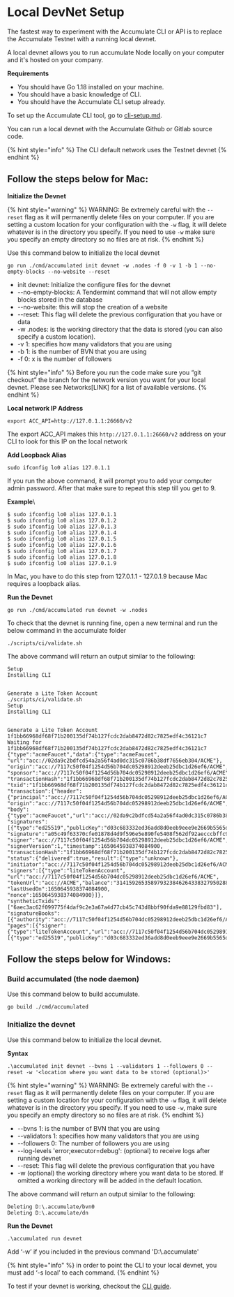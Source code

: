 # Local DevNet Setup

The fastest way to experiment with the Accumulate CLI or API is to replace the Accumulate Testnet with a running local devnet.

A local devnet allows you to run accumulate Node locally on your computer and it's hosted on your company.

**Requirements**

* You should have Go 1.18 installed on your machine.
* You should have a basic knowledge of CLI.
* You should have the Accumulate CLI setup already.

To set up the Accumulate CLI tool, go to [cli-setup.md](../cli/cli-setup.md "mention").

You can run a local devnet with the Accumulate Github or Gitlab source code.

{% hint style="info" %}
The CLI default network uses the Testnet devnet
{% endhint %}

## **Follow the steps below for Mac:**

**Initialize the Devnet**

{% hint style="warning" %}
WARNING: Be extremely careful with the `--reset` flag as it will permanently delete files on your computer. If you are setting a custom location for your configuration with the `-w` flag, it will delete whatever is in the directory you specify. If you need to use `-w` make sure you specify an empty directory so no files are at risk.
{% endhint %}

Use this command below to initialize the local devnet

```
go run ./cmd/accumulated init devnet -w .nodes -f 0 -v 1 -b 1 --no-empty-blocks --no-website --reset 
```

* init devnet: Initialize the configure files for the devnet
* \--no-empty-blocks: A Tendermint command that will not allow empty blocks stored in the database
* \--no-website: this will stop the creation of a website
* \--reset: This flag will delete the previous configuration that you have or data
* \-w .nodes: is the working directory that the data is stored (you can also specify a custom location).
* \-v 1: specifies how many validators that you are using
* \-b 1: is the number of BVN that you are using
* \-f 0: x is the number of followers

{% hint style="info" %}
Before you run the code make sure you “git checkout” the branch for the network version you want for your local devnet. Please see Networks\[LINK] for a list of available versions.
{% endhint %}

**Local network IP Address**

```
export ACC_API=http://127.0.1.1:26660/v2 
```

The export ACC\_API makes this `http://127.0.1.1:26660/v2` address on your CLI to look for this IP on the local network

**Add Loopback Alias**

```
sudo ifconfig lo0 alias 127.0.1.1 
```

If you run the above command, it will prompt you to add your computer admin password. After that make sure to repeat this step till you get to 9.

**Example**\\

```
$ sudo ifconfig lo0 alias 127.0.1.1  
$ sudo ifconfig lo0 alias 127.0.1.2 
$ sudo ifconfig lo0 alias 127.0.1.3 
$ sudo ifconfig lo0 alias 127.0.1.4 
$ sudo ifconfig lo0 alias 127.0.1.5 
$ sudo ifconfig lo0 alias 127.0.1.6 
$ sudo ifconfig lo0 alias 127.0.1.7 
$ sudo ifconfig lo0 alias 127.0.1.8 
$ sudo ifconfig lo0 alias 127.0.1.9  
```

In Mac, you have to do this step from 127.0.1.1 - 127.0.1.9 because Mac requires a loopback alias.

**Run the Devnet**

```
go run ./cmd/accumulated run devnet -w .nodes 
```

To check that the devnet is running fine, open a new terminal and run the below command in the accumulate folder

```
./scripts/ci/validate.sh 
```

The above command will return an output similar to the following:

```
Setup 
Installing CLI 
 
 
Generate a Lite Token Account 
./scripts/ci/validate.sh 
Setup 
Installing CLI 
 
 
Generate a Lite Token Account 
1f1bb66968df68f71b200135df74b127fcdc2dab8472d82c7825edf4c36121c7 
Waiting for 1f1bb66968df68f71b200135df74b127fcdc2dab8472d82c7825edf4c36121c7 
{"type":"acmeFaucet","data":{"type":"acmeFaucet", 
"url":"acc://02da9c2bdfcd54a2a56f4ad0dc315c0786b38df7656eb304/ACME"}, 
"origin":"acc://7117c50f04f1254d56b704dc05298912deeb25dbc1d26ef6/ACME", 
"sponsor":"acc://7117c50f04f1254d56b704dc05298912deeb25dbc1d26ef6/ACME", 
"transactionHash":"1f1bb66968df68f71b200135df74b127fcdc2dab8472d82c7825edf4c36121c7", 
"txid":"1f1bb66968df68f71b200135df74b127fcdc2dab8472d82c7825edf4c36121c7", 
"transaction":{"header":{"principal":"acc://7117c50f04f1254d56b704dc05298912deeb25dbc1d26ef6/ACME", 
"origin":"acc://7117c50f04f1254d56b704dc05298912deeb25dbc1d26ef6/ACME","initiator":"dd4602c69be84ef506b30252fe6d149aef6b1c5890958b746cb96a4ee42aa886"}, 
"body":{"type":"acmeFaucet","url":"acc://02da9c2bdfcd54a2a56f4ad0dc315c0786b38df7656eb304/ACME"}}, 
"signatures":[{"type":"ed25519","publicKey":"d03c683332ed36add8d0eeb9eee9e2669b5565decec03acc43d762f3f79f49c2", 
"signature":"a05c49f63370cfe01878d4d9f596e5e890fe5408f562df92aecccbffc9e6ec35e798423b3ddfb3e3ce01d4f4646f0140c8938bc8e84a88f5f1e8dd6d44e9db00", 
"signer":"acc://7117c50f04f1254d56b704dc05298912deeb25dbc1d26ef6/ACME", 
"signerVersion":1,"timestamp":1650645938374084900, 
"transactionHash":"1f1bb66968df68f71b200135df74b127fcdc2dab8472d82c7825edf4c36121c7"}], 
"status":{"delivered":true,"result":{"type":"unknown"}, 
"initiator":"acc://7117c50f04f1254d56b704dc05298912deeb25dbc1d26ef6/ACME", 
"signers":[{"type":"liteTokenAccount", 
"url":"acc://7117c50f04f1254d56b704dc05298912deeb25dbc1d26ef6/ACME", 
"tokenUrl":"acc://ACME","balance":"314159265358979323846264338327950288419716939937510582097494459", 
"lastUsedOn":1650645938374084900, 
"nonce":1650645938374084900}]}, 
"syntheticTxids":["6aec3ac62f099775f4daf9c2e3a67a4d77cb45c743d8bbf90fda9e88129fbd83"], 
"signatureBooks":[{"authority":"acc://7117c50f04f1254d56b704dc05298912deeb25dbc1d26ef6/ACME", 
"pages":[{"signer":{"type":"liteTokenAccount","url":"acc://7117c50f04f1254d56b704dc05298912deeb25dbc1d26ef6/ACME"},"signatures":[{"type":"ed25519","publicKey":"d03c683332ed36add8d0eeb9eee9e2669b5565decec03acc43d762f3f79f49c2","signature":"a05c49f63370cfe01878d4d9f596e5e890fe5408f562df92aecccbffc9e6ec35e798423b3ddfb3e3ce01d4f4646f0140c8938bc8e84a88f5f1e8dd6d44e9db00","signer":"acc://7117c50f04f1254d56b704dc05298912deeb25dbc1d26ef6/ACME","signerVersion":1,"timestamp":1650645938374084900,"transactionHash":"1f1bb66968df68f71b200135df74b127fcdc2dab8472d82c7825edf4c36121c7"}]}]}]} 
```

## **Follow the steps below for Windows:**

### **Build accumulated (the node daemon)**

Use this command below to build accumulate.

```
go build ./cmd/accumulated 
```

### **Initialize the devnet**

Use this command below to initialize the local devnet.

**Syntax**

```
.\accumulated init devnet --bvns 1 --validators 1 --followers 0 --reset -w '<location where you want data to be stored (optional)>'
```

{% hint style="warning" %}
WARNING: Be extremely careful with the `--reset` flag as it will permanently delete files on your computer. If you are setting a custom location for your configuration with the `-w` flag, it will delete whatever is in the directory you specify. If you need to use `-w`, make sure you specify an empty directory so no files are at risk.
{% endhint %}

* \--bvns 1: is the number of BVN that you are using
* \--validators 1: specifies how many validators that you are using
* \--followers 0: The number of followers you are using
* \--log-levels 'error;executor=debug': (optional) to receive logs after running devnet
* \--reset: This flag will delete the previous configuration that you have
* \-w (optional) the working directory where you want data to be stored. If omitted a working directory will be added in the default location.

The above command will return an output similar to the following:

```
Deleting D:\.accumulate/bvn0 
Deleting D:\.accumulate/dn  
```

**Run the Devnet**

```
.\accumulated run devnet 
```

Add ‘-w’ if you included in the previous command 'D:\\.accumulate'

{% hint style="info" %}
in order to point the CLI to your local devnet, you must add ‘-s local’ to each command.
{% endhint %}

To test if your devnet is working, checkout the [CLI guide](https://docs.accumulatenetwork.io/accumulate/cli/cli-reference).

